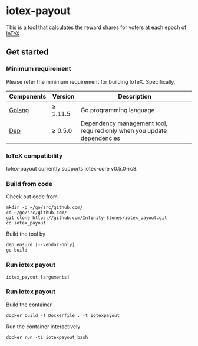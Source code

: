 # iotex-payout

This is a tool that calculates the reward shares for voters at each epoch of
[IoTeX](https://github.com/iotexproject)

## Get started

### Minimum requirement

Please refer the minimum requirement for building IoTeX. Specifically,

| Components | Version | Description |
|----------|-------------|-------------|
| [Golang](https://golang.org) | &ge; 1.11.5 | Go programming language |
| [Dep](https://golang.github.io/dep/) | &ge; 0.5.0 | Dependency management tool, required only when you update dependencies |

### IoTeX compatibility

Iotex-payout currently supports iotex-core v0.5.0-rc8.

### Build from code

Check out code from
```
mkdir -p ~/go/src/github.com/
cd ~/go/src/github.com/
git clone https://github.com/Infinity-Stones/iotex_payout.git
cd iotex_payout
```

Build the tool by
```
dep ensure [--vendor-only]
go build
```

### Run iotex payout
```
iotex_payout [arguments]
```


### Run iotex payout
Build the container
```
docker build -f Dockerfile . -t iotexpayout
```

Run the container interactively
```
docker run -ti iotexpayout bash
```

